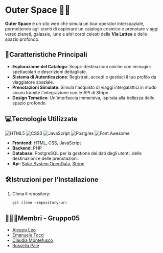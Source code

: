 # **Outer Space** 🚀✨

**Outer Space** è un sito web che simula un tour operator interspaziale, permettendo agli utenti di esplorare un catalogo cosmico e prenotare viaggi verso pianeti, galassie, lune e altri corpi celesti della **Via Lattea** e dello spazio profondo.

## **📼Caratteristiche Principali**

- **Esplorazione del Catalogo**: Scopri destinazioni uniche con immagini spettacolari e descrizioni dettagliate.
- **Sistema di Autenticazione**: Registrati, accedi e gestisci il tuo profilo da viaggiatore spaziale.
- **Prenotazioni Simulate**: Simula l'acquisto di viaggi intergalattici in modo sicuro tramite l'integrazione con le API di Stripe.
- **Design Tematico**: Un'interfaccia immersiva, ispirata alla bellezza dello spazio profondo.

## **💻Tecnologie Utilizzate**

![HTML5](https://img.shields.io/badge/html5-%23E34F26.svg?style=for-the-badge&logo=html5&logoColor=white)
![CSS3](https://img.shields.io/badge/css3-%231572B6.svg?style=for-the-badge&logo=css3&logoColor=white)
![JavaScript](https://img.shields.io/badge/javascript-%23323330.svg?style=for-the-badge&logo=javascript&logoColor=%23F7DF1E)
![Postgres](https://img.shields.io/badge/postgres-%23316192.svg?style=for-the-badge&logo=postgresql&logoColor=white)
![Font Awesome](https://img.shields.io/badge/Font_Awesome-%23FFFFFF.svg?style=for-the-badge&logo=fontawesome&logoColor=528DD7)

- **Frontend**: HTML, CSS, JavaScript 
- **Backend**: PHP
- **Database**: PostgreSQL per la gestione dei dati degli utenti, delle destinazioni e delle prenotazioni.
- **Api**: [Solar System OpenData](https://api.le-systeme-solaire.net/en/), [Stripe](https://docs.stripe.com/api)

## **🛠️Istruzioni per l'Installazione**

1. Clona il repository:
   ```bash
   git clone <repository-ur> 
   ```

## **🧑‍🤝‍🧑Membri - Gruppo05**
- [Alessio Leo](https://github.com/Al3Leo)
- [Emanuele Tocci](https://github.com/emanueletocci)
- [Claudia Montefusco](https://github.com/ClaudiaMontefusco3)
- [Rossella Pale](https://github.com/rossellapale)
